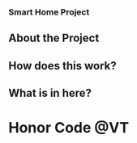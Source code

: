 ### Smart Home Project

## About the Project


## How does this work?


## What is in here?


# Honor Code @VT